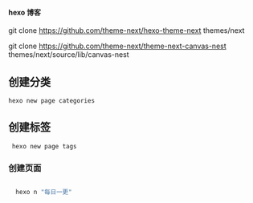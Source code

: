 #### hexo 博客

git clone https://github.com/theme-next/hexo-theme-next themes/next

git clone https://github.com/theme-next/theme-next-canvas-nest themes/next/source/lib/canvas-nest

## 创建分类

```
hexo new page categories
```

## 创建标签

```
 hexo new page tags
```

### 创建页面

```javascript

  hexo n "每日一更"

```
